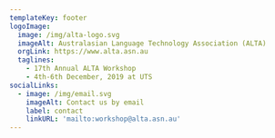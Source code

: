 ```yaml
---
templateKey: footer
logoImage:
  image: /img/alta-logo.svg
  imageAlt: Australasian Language Technology Association (ALTA)
  orgLink: https://www.alta.asn.au
  taglines:
    - 17th Annual ALTA Workshop
    - 4th-6th December, 2019 at UTS
socialLinks:
  - image: /img/email.svg
    imageAlt: Contact us by email
    label: contact
    linkURL: 'mailto:workshop@alta.asn.au'
---
```


